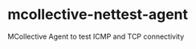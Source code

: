mcollective-nettest-agent
=========================

MCollective Agent to test ICMP and TCP connectivity